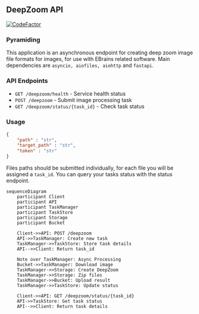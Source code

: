 ## DeepZoom API


[![CodeFactor](https://www.codefactor.io/repository/github/ardabalkir/quint-deepzoom/badge)](https://www.codefactor.io/repository/github/ardabalkir/quint-deepzoom)

### Pyramiding
This application is an asynchronous endpoint for creating deep zoom image file formats for images, for use with EBrains related software. Main dependencies are `asyncio, aiofiles, aiohttp` and `fastapi`.


### API Endpoints
- `GET /deepzoom/health` - Service health status
- `POST /deepzoom` - Submit image processing task
- `GET /deepzoom/status/{task_id}` - Check task status

### Usage

```json
{
    "path" : "str",
    "target_path" : "str",
    "token" : "str"
}
  ```

Files paths should be submitted individually, for each file you will be assigned a `task_id`. You can query your tasks status with the status endpoint.

```mermaid
sequenceDiagram
    participant Client
    participant API
    participant TaskManager
    participant TaskStore
    participant Storage
    participant Bucket

    Client->>API: POST /deepzoom
    API->>TaskManager: Create new task
    TaskManager->>TaskStore: Store task details
    API-->>Client: Return task_id
    
    Note over TaskManager: Async Processing
    Bucket->>TaskManager: Download image
    TaskManager->>Storage: Create DeepZoom
    TaskManager->>Storage: Zip files
    TaskManager->>Bucket: Upload result
    TaskManager->>TaskStore: Update status

    Client->>API: GET /deepzoom/status/{task_id}
    API->>TaskStore: Get task status
    API-->>Client: Return task details

```
